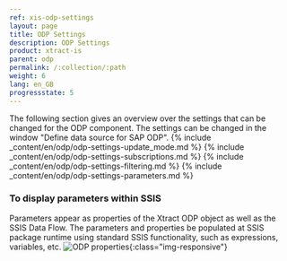 ```yaml
---
ref: xis-odp-settings
layout: page
title: ODP Settings
description: ODP Settings
product: xtract-is
parent: odp
permalink: /:collection/:path
weight: 6
lang: en_GB
progressstate: 5
---
```

The following section gives an overview over the settings that can be changed for the ODP component.
The settings can be changed in the window "Define data source for SAP ODP". 
{% include _content/en/odp/odp-settings-update_mode.md %} 
{% include _content/en/odp/odp-settings-subscriptions.md %}
{% include _content/en/odp/odp-settings-filtering.md %} 
{% include _content/en/odp/odp-settings-parameters.md %} 

### To display parameters within SSIS
Parameters appear as properties of the Xtract ODP object as well as the SSIS Data Flow. The parameters and properties be populated at SSIS package runtime using standard SSIS functionality, such as expressions, variables, etc. 
![ODP properties](/img/content/xis/odp_parameter.png){:class="img-responsive"}
